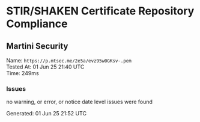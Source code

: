 # STIR/SHAKEN Certificate Repository Compliance

## Martini Security

Name: `https://p.mtsec.me/2e5a/evz95w0GKsv-.pem`\
Tested At: 01 Jun 25 21:40 UTC\
Time: 249ms

### Issues

no warning, or error, or notice date level issues were found

Generated: 01 Jun 25 21:52 UTC
